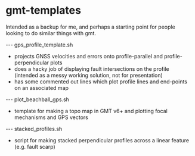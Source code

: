 # gmt-templates

Intended as a backup for me, and perhaps a starting point for people looking to do similar things with gmt. 

--- gps_profile_template.sh
- projects GNSS velocities and errors onto profile-parallel and profile-perpendicular plots
- does a hacky job of displaying fault intersections on the profile (intended as a messy working solution, not for presentation)
- has some commented out lines which plot profile lines and end-points on an associated map

--- plot_beachball_gps.sh
- template for making a topo map in GMT v6+ and plotting focal mechanisms and GPS vectors

--- stacked_profiles.sh
- script for making stacked perpendicular profiles across a linear feature (e.g. fault scarp)
